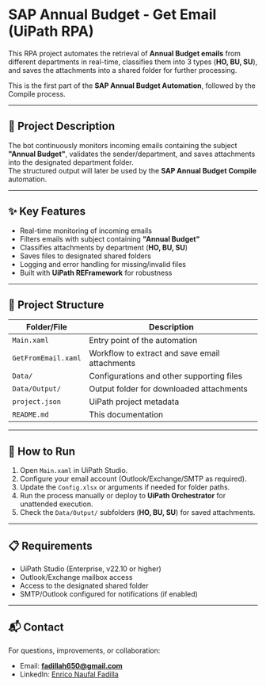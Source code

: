 # SAP Annual Budget - Get Email (UiPath RPA)

This RPA project automates the retrieval of **Annual Budget emails** from different departments in real-time, classifies them into 3 types (**HO, BU, SU**), and saves the attachments into a shared folder for further processing.  

This is the first part of the **SAP Annual Budget Automation**, followed by the Compile process.

---

## 📌 Project Description

The bot continuously monitors incoming emails containing the subject **"Annual Budget"**, validates the sender/department, and saves attachments into the designated department folder.  
The structured output will later be used by the **SAP Annual Budget Compile** automation.

---

## ✨ Key Features

- Real-time monitoring of incoming emails  
- Filters emails with subject containing **"Annual Budget"**  
- Classifies attachments by department (**HO, BU, SU**)  
- Saves files to designated shared folders  
- Logging and error handling for missing/invalid files  
- Built with **UiPath REFramework** for robustness  

---

## 📂 Project Structure

| Folder/File        | Description                                                   |
|--------------------|---------------------------------------------------------------|
| `Main.xaml`        | Entry point of the automation                                |
| `GetFromEmail.xaml`| Workflow to extract and save email attachments               |
| `Data/`            | Configurations and other supporting files                    |
| `Data/Output/`     | Output folder for downloaded attachments                     |
| `project.json`     | UiPath project metadata                                      |
| `README.md`        | This documentation                                           |

---

## 🚀 How to Run

1. Open `Main.xaml` in UiPath Studio.  
2. Configure your email account (Outlook/Exchange/SMTP as required).  
3. Update the `Config.xlsx` or arguments if needed for folder paths.  
4. Run the process manually or deploy to **UiPath Orchestrator** for unattended execution.  
5. Check the `Data/Output/` subfolders (**HO, BU, SU**) for saved attachments.  

---

## 📋 Requirements

- UiPath Studio (Enterprise, v22.10 or higher)  
- Outlook/Exchange mailbox access  
- Access to the designated shared folder  
- SMTP/Outlook configured for notifications (if enabled)  

---

## 📬 Contact

For questions, improvements, or collaboration:  

- Email: **fadillah650@gmail.com**  
- LinkedIn: [Enrico Naufal Fadilla](https://linkedin.com/in/enrico-naufal-fadilla-54338a256)  
